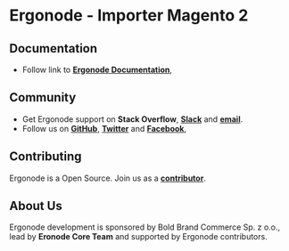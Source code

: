 # Ergonode - Importer Magento 2

## Documentation

* Follow link to  [**Ergonode Documentation**](https://docs.ergonode.com),

## Community

* Get Ergonode support on **Stack Overflow**, [**Slack**](https://ergonode.slack.com) and [**email**](team@ergonode.com).
* Follow us on [**GitHub**](https://github.com/ergonode), [**Twitter**](https://twitter.com/ergonode) and [**Facebook**](https://www.facebook.com/ergonode),  

## Contributing

Ergonode is a Open Source. Join us as a [**contributor**](https://ergonode.com/contribution). 

## About Us

Ergonode development is sponsored by Bold Brand Commerce Sp. z o.o., lead by **Eronode Core Team** and supported by Ergonode contributors. 

